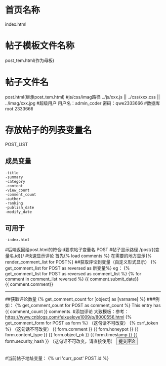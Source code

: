 # 首页名称
index.html
# 帖子模板文件名称
post_tem.html(作为母板)
# 帖子文件名
post.html(继承post_tem.html)
#js/css/imag路径
../js/xxx.js || ../css/xxx.css || ../imag/xxx.jpg
#超级用户
用户名：admin_coder
密码：qwe2333666
#数据库
root
2333666

# 存放帖子的列表变量名
POST_LIST
## 成员变量
    -title
    -summary
    -category
    -content
    -view_count
    -comment_count
    -author
    -ranking
    -publish_date
    -modify_date
## 可用于
    -index.html

#后端返回给post.html的符合id要求帖子变量名
POST
#帖子显示路径
    /post/{{变量名.id}}/
#快速显示评论
    首先{% load comments %}
    在需要的地方显示{% render_comment_list for POST%}
##获取评论到变量（自定义形式显示）
    {% get_comment_list for POST as reversed as 新变量%}
    eg：
        {% get_comment_list for POST as reversed as comment_list %}
            {% for comment in comment_list reversed %}
                {{ comment.submit_date}} <br />
                {{ comment.comment}} <hr />
##获取评论数量
    {% get_comment_count for [object] as [varname] %}
###例如：
    {% get_comment_count for POST as comment_count %}
    This entry has {{ comment_count }} comments.
#添加评论
   大致模板：参考：https://www.cnblogs.com/feixuelove1009/p/8000556.html
    {% get_comment_form for POST as form %}
        <table>
          <form action="{% comment_form_target %}" method="post"> （这句话不可改变）
                {% csrf_token %} （这句话不可改变）
                {{ form.comment }}
                {{ form.honeypot }} 
                {{ form.content_type }}
                {{ form.object_pk }}
                {{ form.timestamp }}
                {{ form.security_hash }}
                <input type="hidden" name="next" value="{% url 'curr_post' POST.id %}" /> （这句话不可改变，请直接使用）
                <input type="submit" value="提交评论" id="id_submit" />
        </table>
#当前帖子地址变量：
{% url 'curr_post' POST.id %}